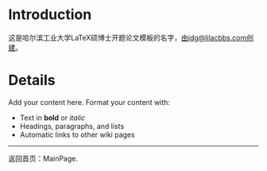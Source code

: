 # Introduction #

这是哈尔滨工业大学LaTeX硕博士开题论文模板的名字，由jdg@lilacbbs.com创建。


# Details #

Add your content here.  Format your content with:
  * Text in **bold** or _italic_
  * Headings, paragraphs, and lists
  * Automatic links to other wiki pages



---

返回首页：MainPage.